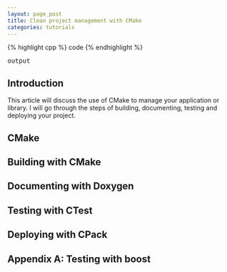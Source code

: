 ```yaml
---
layout: page_post
title: Clean project management with CMake
categories: tutorials
---
```

{% highlight cpp %}
code
{% endhighlight %}
<pre class="console">
output
</pre>

Introduction
------------
This article will discuss the use of CMake to manage your application or library. I will go through the steps of building, documenting, testing and deploying your project.

CMake
-----

Building with CMake
-------------------

Documenting with Doxygen
------------------------

Testing with CTest
------------------

Deploying with CPack
--------------------

Appendix A: Testing with boost
------------------------------

